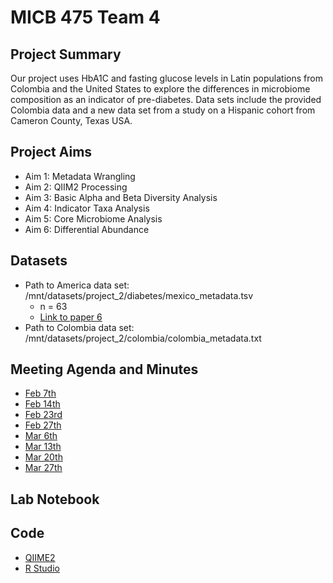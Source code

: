 # MICB 475 Team 4

## Project Summary
Our project uses HbA1C and fasting glucose levels in Latin populations from Colombia and the United States to explore the differences in microbiome composition as an indicator of pre-diabetes. Data sets include the provided Colombia data and a new data set from a study on a Hispanic cohort from Cameron County, Texas USA.  


## Project Aims
- Aim 1: Metadata Wrangling
- Aim 2: QIIM2 Processing
- Aim 3: Basic Alpha and Beta Diversity Analysis
- Aim 4: Indicator Taxa Analysis
- Aim 5: Core Microbiome Analysis
- Aim 6: Differential Abundance 

## Datasets
- Path to America data set: /mnt/datasets/project_2/diabetes/mexico_metadata.tsv
  - n = 63
  - [Link to paper 6](https://link.springer.com/article/10.1186/s40168-015-0072-y#MOESM1) 
- Path to Colombia data set: /mnt/datasets/project_2/colombia/colombia_metadata.txt

## Meeting Agenda and Minutes
- [Feb 7th](https://github.com/loujainbilal/MICB475_Team4/blob/5738125aa837f25155416c20ab6eed6bb2347edd/Meeting_Minutes/Feb_7.md)
- [Feb 14th](https://github.com/loujainbilal/MICB475_Team4/blob/caeff040656feac3b29e7bfd28cd4144130e6f94/Meeting_Minutes/Feb_14.md)
- [Feb 23rd](https://github.com/loujainbilal/MICB475_Team4/blob/4bebf68122dc4885eb8cdadc3f05544380da67e1/Meeting_Minutes/Feb_23.md)
- [Feb 27th](https://github.com/loujainbilal/MICB475_Team4/blob/5f15199f66842ede27104596d2d887f2ac3dd65d/Meeting_Minutes/Feb_27.md)
- [Mar 6th](https://github.com/loujainbilal/MICB475_Team4/blob/64ae9f1418796d0bff030db9559dde51c5cd52c0/Meeting_Minutes/Mar_6.md)
- [Mar 13th](https://github.com/loujainbilal/MICB475_Team4/blob/e5d6bb1a0d73c29432d0682bd182cd2e74543f84/Meeting_Minutes/Mar_13.md)
- [Mar 20th](https://github.com/loujainbilal/MICB475_Team4/blob/1e8b350ac4d7635562e87fbda39c0bd5b715ee1d/Meeting_Minutes/Mar_20.md)
- [Mar 27th](https://github.com/loujainbilal/MICB475_Team4/blob/a60c5ea3563ce4059e09a01cc34639e5c3b4a433/Meeting_Minutes/Mar_27.md)
  


## Lab Notebook


## Code
- [QIIME2](https://github.com/loujainbilal/MICB475_Team4/tree/3a48cc34f9b4d08d0d790a1ecf5cb28e09baa759/QIIME2)
- [R Studio](https://github.com/loujainbilal/MICB475_Team4/tree/c2bef3bce4d6de0b681bbc162ffbdc0419a8a7ec/R_Studio)

